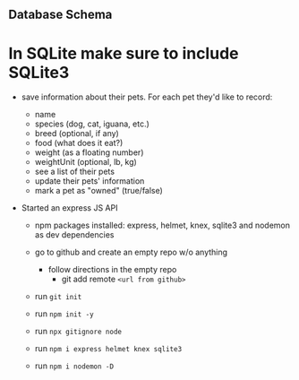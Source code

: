 ## Database Schema

# In SQLite make sure to include SQLite3

- save information about their pets. For each pet they'd like to record:
    - name
    - species (dog, cat, iguana, etc.)
    - breed (optional, if any)
    - food (what does it eat?)
    - weight (as a floating number)
    - weightUnit (optional, lb, kg)
    - see a list of their pets
    - update their pets' information
    - mark a pet as "owned" (true/false)

- Started an express JS API
    - npm packages installed: express, helmet, knex, sqlite3 and nodemon as dev dependencies

    - go to github and create an empty repo w/o anything
        - follow directions in the empty repo
            - git add remote `<url from github>`
    - run `git init`
    - run `npm init -y`
    - run `npx gitignore node`
    - run `npm i express helmet knex sqlite3`
    - run `npm i nodemon -D`